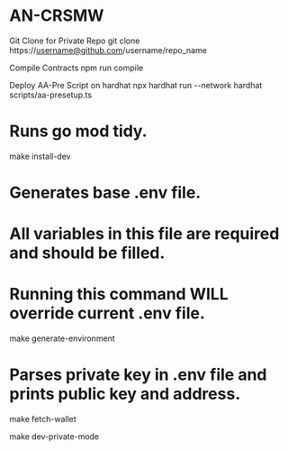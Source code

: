 # AN-CRSMW

Git Clone  for Private Repo
    git clone https://username@github.com/username/repo_name

Compile Contracts
    npm run compile

Deploy AA-Pre Script on hardhat
    npx hardhat run --network hardhat scripts/aa-presetup.ts



# Runs go mod tidy.
make install-dev

# Generates base .env file.
# All variables in this file are required and should be filled.
# Running this command WILL override current .env file.
make generate-environment

# Parses private key in .env file and prints public key and address.
make fetch-wallet

make dev-private-mode

 
 

